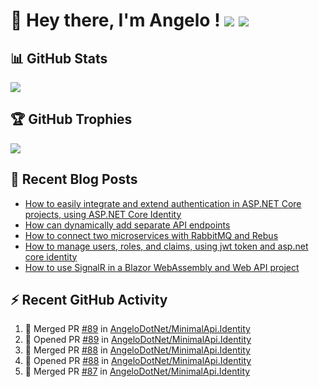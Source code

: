 # 👋 Hey there, I'm Angelo ! ![](https://img.shields.io/badge/Intel-Core_i5_12th-0071C5?style=for-the-badge&logo=intel&logoColor=white) <a href="https://www.buymeacoffee.com/angelodotnet" target="_blank"><img src="https://img.shields.io/badge/Buy%20Me%20A%20Coffee-FFDD00.svg?style=for-the-badge&logo=Buy-Me-A-Coffee&logoColor=black"></a>

## 📊 GitHub Stats
![](https://github-readme-stats.vercel.app/api?username=angelodotnet&theme=dracula&show_icons=true&hide_border=true&count_private=true)

## 🏆 GitHub Trophies
<img src="https://github-profile-trophy.vercel.app/?username=AngeloDotNet&no-frame=false&no-bg=false&margin-w=4&row=1" />

## 📝 Recent Blog Posts  
<!-- BLOG-POST-LIST:START -->
- [How to easily integrate and extend authentication in ASP.NET Core projects, using ASP.NET Core Identity](https://dev.to/angelodotnet/how-to-easily-integrate-and-extend-authentication-in-aspnet-core-projects-using-aspnet-core-130p)
- [How can dynamically add separate API endpoints](https://dev.to/angelodotnet/how-can-dynamically-add-separate-api-endpoints-4h56)
- [How to connect two microservices with RabbitMQ and Rebus](https://dev.to/angelodotnet/how-to-connect-two-microservices-with-rabbitmq-and-rebus-278)
- [How to manage users, roles, and claims, using jwt token and asp.net core identity](https://dev.to/angelodotnet/how-to-manage-roles-permissions-and-more-using-jwt-token-and-aspnet-core-identity-11k0)
- [How to use SignalR in a Blazor WebAssembly and Web API project](https://dev.to/angelodotnet/how-to-use-signalr-in-a-blazor-webassembly-and-web-api-project-27cp)
<!-- BLOG-POST-LIST:END -->

## ⚡ Recent GitHub Activity
<!--START_SECTION:activity-->
1. 🎉 Merged PR [#89](https://github.com/AngeloDotNet/MinimalApi.Identity/pull/89) in [AngeloDotNet/MinimalApi.Identity](https://github.com/AngeloDotNet/MinimalApi.Identity)
2. 💪 Opened PR [#89](https://github.com/AngeloDotNet/MinimalApi.Identity/pull/89) in [AngeloDotNet/MinimalApi.Identity](https://github.com/AngeloDotNet/MinimalApi.Identity)
3. 🎉 Merged PR [#88](https://github.com/AngeloDotNet/MinimalApi.Identity/pull/88) in [AngeloDotNet/MinimalApi.Identity](https://github.com/AngeloDotNet/MinimalApi.Identity)
4. 💪 Opened PR [#88](https://github.com/AngeloDotNet/MinimalApi.Identity/pull/88) in [AngeloDotNet/MinimalApi.Identity](https://github.com/AngeloDotNet/MinimalApi.Identity)
5. 🎉 Merged PR [#87](https://github.com/AngeloDotNet/MinimalApi.Identity/pull/87) in [AngeloDotNet/MinimalApi.Identity](https://github.com/AngeloDotNet/MinimalApi.Identity)
<!--END_SECTION:activity-->
